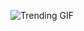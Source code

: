 
<!-- GIF_SECTION -->
![Trending GIF](https://media2.giphy.com/media/v1.Y2lkPThiYjIxNzcyYjZicHE5MG9kYTFqdmpkZ2JnMmM1aDh1YnNoNGdwdnBtbXNnazQ5cyZlcD12MV9naWZzX3NlYXJjaCZjdD1n/sDxVzsDgLo3rLQzVlc/giphy.gif)
<!-- END_GIF_SECTION -->
